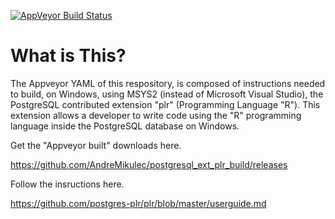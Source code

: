 [![AppVeyor Build Status](https://ci.appveyor.com/api/projects/status/github/AndreMikulec/postgresql_ext_plr_build?branch=master)](https://ci.appveyor.com/project/AndreMikulec/postgresql_ext_plr_build)

# What is This?

The Appveyor YAML of this respository, is composed of instructions needed to build, on Windows, using MSYS2 (instead of Microsoft Visual Studio), the PostgreSQL contributed extension "plr" (Programming Language "R").
This extension allows a developer to write code using the "R" programming language inside the PostgreSQL database on Windows.

Get the "Appveyor built" downloads here.

https://github.com/AndreMikulec/postgresql_ext_plr_build/releases

Follow the insructions here.

https://github.com/postgres-plr/plr/blob/master/userguide.md
